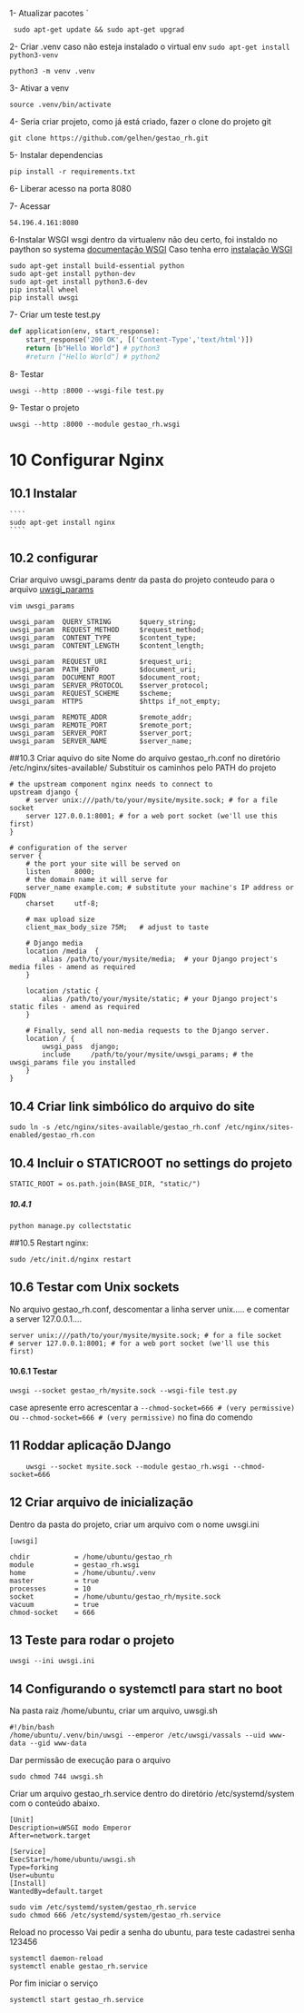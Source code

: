 
1- Atualizar pacotes 
` 

` 
 sudo apt-get update && sudo apt-get upgrad
`

2- Criar .venv
caso não esteja instalado o virtual env `sudo apt-get install python3-venv` 
 
```
python3 -m venv .venv
```

3- Ativar a venv

```
source .venv/bin/activate
```

4- Seria criar projeto, como já está criado,  fazer o clone do projeto git

```git
git clone https://github.com/gelhen/gestao_rh.git
```

5- Instalar dependencias

````
pip install -r requirements.txt
````

6- Liberar acesso na porta 8080 

7- Acessar 

````
54.196.4.161:8080
````

6-Instalar WSGI
  wsgi dentro da virtualenv não deu certo, foi instaldo no paython so systema
  [documentação WSGI](https://uwsgi-docs.readthedocs.io/en/latest/tutorials/Django_and_nginx.html)
  Caso tenha erro [instalação WSGI](https://uwsgi-docs.readthedocs.io/en/latest/Install.html)
  

````
sudo apt-get install build-essential python
sudo apt-get install python-dev
sudo apt-get install python3.6-dev
pip install wheel
pip install uwsgi
````

7- Criar um teste test.py

````python
def application(env, start_response):
    start_response('200 OK', [('Content-Type','text/html')])
    return [b"Hello World"] # python3
    #return ["Hello World"] # python2
````
8- Testar 

````
uwsgi --http :8000 --wsgi-file test.py
````
9- Testar o projeto

````
uwsgi --http :8000 --module gestao_rh.wsgi
````

# 10 Configurar Nginx

## 10.1 Instalar

    ````
    sudo apt-get install nginx
    ````
## 10.2 configurar
Criar arquivo uwsgi_params dentr da pasta do projeto
conteudo para o arquivo [uwsgi_params](https://github.com/nginx/nginx/blob/master/conf/uwsgi_params)
```
vim uwsgi_params

uwsgi_param  QUERY_STRING       $query_string;
uwsgi_param  REQUEST_METHOD     $request_method;
uwsgi_param  CONTENT_TYPE       $content_type;
uwsgi_param  CONTENT_LENGTH     $content_length;

uwsgi_param  REQUEST_URI        $request_uri;
uwsgi_param  PATH_INFO          $document_uri;
uwsgi_param  DOCUMENT_ROOT      $document_root;
uwsgi_param  SERVER_PROTOCOL    $server_protocol;
uwsgi_param  REQUEST_SCHEME     $scheme;
uwsgi_param  HTTPS              $https if_not_empty;

uwsgi_param  REMOTE_ADDR        $remote_addr;
uwsgi_param  REMOTE_PORT        $remote_port;
uwsgi_param  SERVER_PORT        $server_port;
uwsgi_param  SERVER_NAME        $server_name;
```

##10.3 Criar aquivo do site
 Nome do arquivo gestao_rh.conf no diretório /etc/nginx/sites-available/
 Substituir os caminhos pelo PATH do projeto

````
# the upstream component nginx needs to connect to
upstream django {
    # server unix:///path/to/your/mysite/mysite.sock; # for a file socket
    server 127.0.0.1:8001; # for a web port socket (we'll use this first)
}

# configuration of the server
server {
    # the port your site will be served on
    listen      8000;
    # the domain name it will serve for
    server_name example.com; # substitute your machine's IP address or FQDN
    charset     utf-8;

    # max upload size
    client_max_body_size 75M;   # adjust to taste

    # Django media
    location /media  {
        alias /path/to/your/mysite/media;  # your Django project's media files - amend as required
    }

    location /static {
        alias /path/to/your/mysite/static; # your Django project's static files - amend as required
    }

    # Finally, send all non-media requests to the Django server.
    location / {
        uwsgi_pass  django;
        include     /path/to/your/mysite/uwsgi_params; # the uwsgi_params file you installed
    }
}
````
 ## 10.4 Criar link simbólico do arquivo do site
 
 ```
 sudo ln -s /etc/nginx/sites-available/gestao_rh.conf /etc/nginx/sites-enabled/gestao_rh.con
 ```

## 10.4 Incluir o STATICROOT no settings do projeto

````
STATIC_ROOT = os.path.join(BASE_DIR, "static/")
````
##### 10.4.1
````
python manage.py collectstatic
````

##10.5 Restart nginx:

```
sudo /etc/init.d/nginx restart
```
## 10.6 Testar com Unix sockets
No arquivo gestao_rh.conf, descomentar a linha server unix.....
e comentar a server 127.0.0.1....

````
server unix:///path/to/your/mysite/mysite.sock; # for a file socket
# server 127.0.0.1:8001; # for a web port socket (we'll use this first)
````
#### 10.6.1 Testar 

````
uwsgi --socket gestao_rh/mysite.sock --wsgi-file test.py

````
case apresente erro acrescentar a 
`--chmod-socket=666 # (very permissive)` ou `--chmod-socket=666 # (very permissive)` 
no fina do comendo

## 11 Roddar aplicação DJango

````
    uwsgi --socket mysite.sock --module gestao_rh.wsgi --chmod-socket=666
````
## 12 Criar arquivo de inicialização

Dentro da pasta do projeto, criar um arquivo com o nome uwsgi.ini

```
[uwsgi]

chdir           = /home/ubuntu/gestao_rh
module          = gestao_rh.wsgi
home            = /home/ubuntu/.venv
master          = true
processes       = 10
socket          = /home/ubuntu/gestao_rh/mysite.sock
vacuum          = true
chmod-socket    = 666
``` 

## 13 Teste para rodar o projeto

```
uwsgi --ini uwsgi.ini
```

## 14 Configurando o systemctl para start no boot

Na pasta raiz /home/ubuntu, criar um arquivo, uwsgi.sh

````
#!/bin/bash
/home/ubuntu/.venv/bin/uwsgi --emperor /etc/uwsgi/vassals --uid www-data --gid www-data
````
Dar permissão de execução para o arquivo

````
sudo chmod 744 uwsgi.sh
````

Criar um arquivo gestao_rh.service dentro do diretório /etc/systemd/system
com o conteúdo abaixo.
````
[Unit]
Description=uWSGI modo Emperor
After=network.target

[Service]
ExecStart=/home/ubuntu/uwsgi.sh
Type=forking
User=ubuntu
[Install]
WantedBy=default.target

````
````
sudo vim /etc/systemd/system/gestao_rh.service
sudo chmod 666 /etc/systemd/system/gestao_rh.service
````
Reload no processo
Vai pedir a senha do ubuntu, para teste cadastrei senha 123456

````
systemctl daemon-reload
systemctl enable gestao_rh.service
````
Por fim iniciar o serviço
````
systemctl start gestao_rh.service
````
